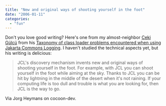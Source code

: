 ```yaml
---
title: "New and original ways of shooting yourself in the foot"
date: "2006-01-11"
categories: 
  - "fun"
---
```


Don't you love good writing? Here's one from my almost-neighbor [Ceki Gülcü](http://www.qos.ch) from his [Taxonomy of class loader problems encountered when using Jakarta Commons Logging](http://www.qos.ch/logging/classloader.jsp). I haven't studied the technical aspects yet, but his writing is delicious:

> JCL's discovery mechanism invents new and original ways of shooting yourself in the foot. For example, with JCL you can shoot yourself in the foot while aiming at the sky. Thanks to JCL you can be hit by lightning in the middle of the desert when it's not raining. If your computing life is too dull and trouble is what you are looking for, then JCL is the way to go.

Via Jorg Heymans on cocoon-dev.
